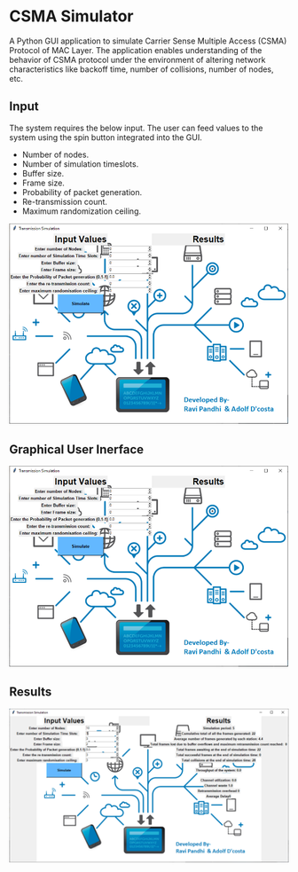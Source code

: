 # CSMA Simulator

A Python GUI application to simulate Carrier Sense Multiple Access (CSMA) Protocol of MAC Layer. The application enables understanding of the behavior of CSMA protocol under the environment of altering network characteristics like backoff time, number of collisions, number of nodes, etc.

## Input

The system requires the below input. The user can feed values to the system using the spin button integrated into the GUI.

* Number of nodes.
* Number of simulation timeslots.
* Buffer size.
* Frame size.
* Probability of packet generation.
* Re-transmission count.
* Maximum randomization ceiling.


![System Design](https://github.com/adolfdcosta91/CSMASimulator/blob/master/GitHub/CSMA.png)

## Graphical User Inerface

![System Design](https://github.com/adolfdcosta91/CSMASimulator/blob/master/GitHub/CSMA.png)

## Results 

![System Design](https://github.com/adolfdcosta91/CSMASimulator/blob/master/GitHub/Result.png)
